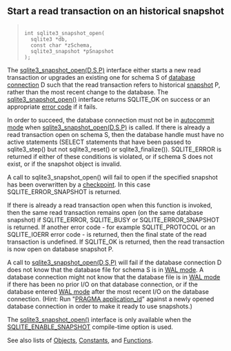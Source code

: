 ## Start a read transaction on an historical snapshot




> ```
> 
> int sqlite3_snapshot_open(
>   sqlite3 *db,
>   const char *zSchema,
>   sqlite3_snapshot *pSnapshot
> );
> 
> ```



The [sqlite3\_snapshot\_open(D,S,P)](../c3ref/snapshot_open.html) interface either starts a new read
transaction or upgrades an existing one for schema S of
[database connection](../c3ref/sqlite3.html) D such that the read transaction refers to
historical [snapshot](../c3ref/snapshot.html) P, rather than the most recent change to the
database. The [sqlite3\_snapshot\_open()](../c3ref/snapshot_open.html) interface returns SQLITE\_OK
on success or an appropriate [error code](../rescode.html) if it fails.


In order to succeed, the database connection must not be in
[autocommit mode](../c3ref/get_autocommit.html) when [sqlite3\_snapshot\_open(D,S,P)](../c3ref/snapshot_open.html) is called. If there
is already a read transaction open on schema S, then the database handle
must have no active statements (SELECT statements that have been passed
to sqlite3\_step() but not sqlite3\_reset() or sqlite3\_finalize()).
SQLITE\_ERROR is returned if either of these conditions is violated, or
if schema S does not exist, or if the snapshot object is invalid.


A call to sqlite3\_snapshot\_open() will fail to open if the specified
snapshot has been overwritten by a [checkpoint](../wal.html#ckpt). In this case
SQLITE\_ERROR\_SNAPSHOT is returned.


If there is already a read transaction open when this function is
invoked, then the same read transaction remains open (on the same
database snapshot) if SQLITE\_ERROR, SQLITE\_BUSY or SQLITE\_ERROR\_SNAPSHOT
is returned. If another error code \- for example SQLITE\_PROTOCOL or an
SQLITE\_IOERR error code \- is returned, then the final state of the
read transaction is undefined. If SQLITE\_OK is returned, then the
read transaction is now open on database snapshot P.


A call to [sqlite3\_snapshot\_open(D,S,P)](../c3ref/snapshot_open.html) will fail if the
database connection D does not know that the database file for
schema S is in [WAL mode](../wal.html). A database connection might not know
that the database file is in [WAL mode](../wal.html) if there has been no prior
I/O on that database connection, or if the database entered [WAL mode](../wal.html)
after the most recent I/O on the database connection.
(Hint: Run "[PRAGMA application\_id](../pragma.html#pragma_application_id)" against a newly opened
database connection in order to make it ready to use snapshots.)


The [sqlite3\_snapshot\_open()](../c3ref/snapshot_open.html) interface is only available when the
[SQLITE\_ENABLE\_SNAPSHOT](../compile.html#enable_snapshot) compile\-time option is used.


See also lists of
 [Objects](../c3ref/objlist.html),
 [Constants](../c3ref/constlist.html), and
 [Functions](../c3ref/funclist.html).


